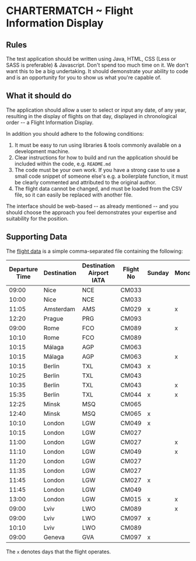 # CHARTERMATCH ~ Flight Information Display
## Rules
The test application should be written using Java, HTML, CSS (Less or SASS is preferable) & Javascript.
Don't spend too much time on it. We don't want this to be a big undertaking. It should demonstrate your ability to code
and is an opportunity for you to show us what you're capable of.

## What it should do
The application should allow a user to select or input any date, of any year, resulting in the display of flights on
that day, displayed in chronological order -- a Flight Information Display.

In addition you should adhere to the following conditions:

1) It must be easy to run using libraries & tools commonly available on a development machine. 
1) Clear instructions for how to build and run the application should be included within the code, e.g. `README.md`
1) The code must be your own work. If you have a strong case to use a small code snippet of someone else's e.g. a
boilerplate function, it must be clearly commented and attributed to the original author.
1) The flight data cannot be changed, and must be loaded from the CSV file, so it can easily be replaced with another file.

The interface should be web-based -- as already mentioned -- and you should choose the approach you
feel demonstrates your expertise and suitability for the position.

## Supporting Data
The [flight data](flights.csv) is a simple comma-separated file containing the following:

| Departure Time | Destination | Destination Airport IATA | Flight No | Sunday | Monday | Tuesday | Wednesday | Thursday | Friday | Saturday | 
|----------------|-------------|--------------------------|-----------|--------|--------|---------|-----------|----------|--------|----------| 
| 09:00          | Nice        | NCE                      | CM033     |        |        | x       |           |          |        |          | 
| 10:00          | Nice        | NCE                      | CM033     |        |        |         |           | x        |        | x        | 
| 11:05          | Amsterdam   | AMS                      | CM029     | x      | x      | x       | x         | x        | x      | x        | 
| 12:20          | Prague      | PRG                      | CM093     |        |        | x       |           |          |        |          | 
| 09:00          | Rome        | FCO                      | CM089     |        | x      |         |           |          |        |          | 
| 10:10          | Rome        | FCO                      | CM089     |        |        |         |           |          | x      |          | 
| 10:15          | Málaga      | AGP                      | CM063     |        |        | x       |           |          |        |          | 
| 10:15          | Málaga      | AGP                      | CM063     |        | x      |         |           | x        |        |          | 
| 10:15          | Berlin      | TXL                      | CM043     | x      |        |         |           |          | x      | x        | 
| 10:25          | Berlin      | TXL                      | CM043     |        |        |         |           | x        |        |          | 
| 10:35          | Berlin      | TXL                      | CM043     |        | x      | x       | x         |          |        |          | 
| 15:35          | Berlin      | TXL                      | CM044     | x      | x      | x       | x         | x        | x      | x        | 
| 12:25          | Minsk       | MSQ                      | CM065     |        |        |         | x         |          |        |          | 
| 12:40          | Minsk       | MSQ                      | CM065     | x      |        |         |           |          |        |          | 
| 10:10          | London      | LGW                      | CM049     | x      |        |         |           |          |        |          | 
| 10:15          | London      | LGW                      | CM027     |        |        |         | x         |          |        |          | 
| 11:00          | London      | LGW                      | CM027     |        | x      |         |           |          |        |          | 
| 11:10          | London      | LGW                      | CM049     |        | x      |         |           |          |        |          | 
| 11:20          | London      | LGW                      | CM027     |        |        |         |           |          | x      | x        | 
| 11:35          | London      | LGW                      | CM027     |        |        |         |           | x        |        |          | 
| 11:45          | London      | LGW                      | CM027     | x      |        | x       |           |          |        |          | 
| 11:45          | London      | LGW                      | CM049     |        |        |         | x         |          |        |          | 
| 13:00          | London      | LGW                      | CM015     | x      | x      | x       | x         | x        | x      | x        | 
| 09:00          | Lviv        | LWO                      | CM089     |        | x      |         |           |          |        |          | 
| 09:00          | Lviv        | LWO                      | CM097     | x      |        |         |           |          |        |          | 
| 10:10          | Lviv        | LWO                      | CM089     |        |        |         |           |          | x      |          | 
| 09:00          | Geneva      | GVA                      | CM097     | x      |        |         |           |          |        |          | 


The ``x`` denotes days that the flight operates. 